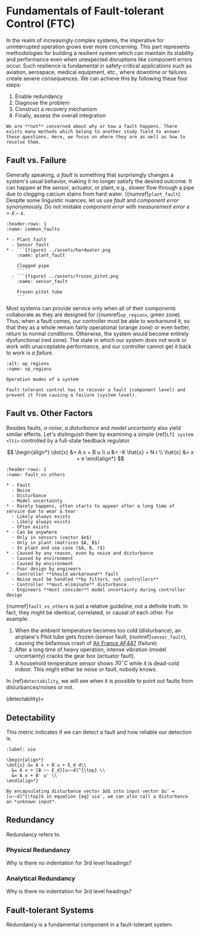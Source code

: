 # Fundamentals of Fault-tolerant Control (FTC)

In the realm of increasingly complex systems, the imperative for uninterrupted operation grows ever more concerning. This part represents methodologies for building a resilient system which can maintain its stability and performance even when unexpected disruptions like component errors occur. Such resilience is fundamental in safety-critical applications such as aviation, aerospace, medical equipment, etc., where downtime or failures create severe consequences. We can achieve this by following these four steps:

1. Enable redundancy
2. Diagnose the problem
3. Construct a recovery mechanism
4. Finally, assess the overall integration

```{Note}
We are **not** concerned about why or how a fault happens. There exists many methods which belong to another study field to answer those questions. Here, we focus on where they are as well as how to resolve them.
```

## Fault vs. Failure

Generally speaking, *a fault* is something that surprisingly changes a system's usual behavior, making it no longer satisfy the desired outcome. It can happen at the sensor, actuator, or plant, e.g., slower flow through a pipe due to clogging calcium stains from hard water. ({numref}`plant_fault`). Despite some linguistic nuances, let us use *fault* and *component error* synonymously. Do not mistake *component error* with *measurement error* $e = \hat{x} - x$.

``````{list-table}
:header-rows: 1
:name: common_faults

* - Plant fault
  - Sensor fault
* - ```{figure} ../assets/hardwater.png
    :name: plant_fault

    Clogged pipe
    ```
  - ```{figure} ../assets/frozen_pitot.png
    :name: sensor_fault

    Frozen pitot tube
    ```
``````

Most systems can provide service only when all of their components collaborate as they are designed for ({numref}`op_regions`, green zone). Thus, when a fault comes, our controller must be able to workaround it, so that they as a whole remain fairly operational (orange zone) or even better, return to normal conditions. Otherwise, the system would become entirely dysfunctional (red zone). The state in which our system does not work or work with unacceptable performance, and our controller cannot get it back to work is *a failure*.

```{figure} ../assets/op_region.svg
:alt: op_regions
:name: op_regions

Operation modes of a system
```

```{tip}
Fault-tolerant control has to recover a fault (component level) and prevent it from causing a failure (system level).
```

## Fault vs. Other Factors

Besides faults, *a noise*, *a disturbance* and *model uncertainty* also yield similar effects. Let's distinguish them by examining a simple {ref}`LTI system <lti>` controlled by a full-state feedback regulator.

$$
\begin{align*}
\dot{x} &= A x + B u \\
u &= -K \hat{x} + N r \\
\hat{x} &= x + e
\end{align*}
$$

```{list-table} Comparison between a fault and other factors
:header-rows: 1
:name: fault_vs_others

* - Fault
  - Noise
  - Disturbance
  - Model uncertainty
* - Rarely happens, often starts to appear after a long time of service due to wear & tear
  - Likely always exists
  - Likely always exists
  - Often exists
* - Can be anywhere
  - Only in sensors (vector $e$)
  - Only in plant (matrices $A, B$)
  - In plant and use case ($A, B, r$)
* - Caused by any reason, even by noise and disturbance
  - Caused by environment
  - Caused by environment
  - Poor design by engineers
* - Controller **should workaround** fault
  - Noise must be handled **by filters, not controllers**
  - Controller **must eliminate** disturbance
  - Engineers **must consider** model uncertainty during controller design
```

{numref}`fault_vs_others` is just a relative guideline, not a definite truth. In fact, they might be identical, correlated, or causal of each other. For example:

1. When the ambient temperature becomes too cold (disturbance), an airplane's Pitot tube gets frozen (sensor fault, {numref}`sensor_fault`), causing the befamous crash of [Air France AF447](https://en.wikipedia.org/wiki/Air_France_Flight_447) (failure).
2. After a long time of heavy operation, intense vibration (model uncertainty) cracks the gear box (actuator fault).
3. A household temperature sensor shows $30^\circ C$ while it is dead-cold indoor. This might either be noise or fault, nobody knows.

In {ref}`detectability`, we will see when it is possible to point out faults from disturbances/noises or not.

(detectability)=

## Detectability

This metric indicates if we can detect a fault and how reliable our detection is.

```{math}
:label: uio

\begin{align*}
\dot{x} &= A x + B u + E_d d\\
  &= A x + [B ~~ E_d][u~~d]^{\top} \\
  &= A x + B' u' \\
\end{align*}
```

```{tip}
By encapsulating disturbance vector $d$ into input vector $u' = [u~~d]^{\top}$ in equation {eq}`uio`, we can also call a disturbance an *unknown input*.
```

## Redundancy

Redundancy refers to.

### Physical Redundancy

Why is there no indentation for 3rd level headings?

### Analytical Redundancy
Why is there no indentation for 3rd level headings?

## Fault-tolerant Systems

Redundancy is a fundamental component in a fault-tolerant system.
